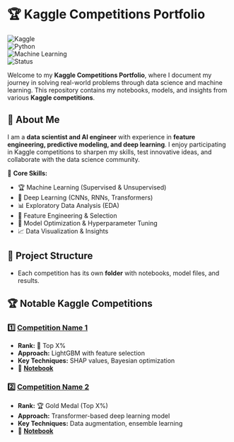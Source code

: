 # 🏆 Kaggle Competitions Portfolio

![Kaggle](https://img.shields.io/badge/Kaggle-Competitions-blue?style=flat&logo=kaggle)  
![Python](https://img.shields.io/badge/Python-3.x-blue?style=flat&logo=python)  
![Machine Learning](https://img.shields.io/badge/Machine%20Learning-Scikit--learn%20%7C%20TensorFlow%20%7C%20PyTorch-orange)  
![Status](https://img.shields.io/badge/Status-Active-success)  

Welcome to my **Kaggle Competitions Portfolio**, where I document my journey in solving real-world problems through data science and machine learning. This repository contains my notebooks, models, and insights from various **Kaggle competitions**.  

## 📌 About Me

I am a **data scientist and AI engineer** with experience in **feature engineering, predictive modeling, and deep learning**. I enjoy participating in Kaggle competitions to sharpen my skills, test innovative ideas, and collaborate with the data science community.  

🔹 **Core Skills:**  
- 🏆 Machine Learning (Supervised & Unsupervised)  
- 🧠 Deep Learning (CNNs, RNNs, Transformers)  
- 📊 Exploratory Data Analysis (EDA)  
- 🔎 Feature Engineering & Selection  
- 🚀 Model Optimization & Hyperparameter Tuning  
- 📈 Data Visualization & Insights  

## 📂 Project Structure

- Each competition has its own **folder** with notebooks, model files, and results.  

## 🏆 Notable Kaggle Competitions

### 1️⃣ **[Competition Name 1](https://www.kaggle.com/competitions/...)**
   - **Rank:** 🏅 Top X%  
   - **Approach:** LightGBM with feature selection  
   - **Key Techniques:** SHAP values, Bayesian optimization  
   - 📄 **[Notebook](./competitions/competition_name_1/notebook.ipynb)**  

### 2️⃣ **[Competition Name 2](https://www.kaggle.com/competitions/...)**
   - **Rank:** 🏆 Gold Medal (Top X%)  
   - **Approach:** Transformer-based deep learning model  
   - **Key Techniques:** Data augmentation, ensemble learning  
   - 📄 **[Notebook](./competitions/competition_name_2/notebook.ipynb)**  
